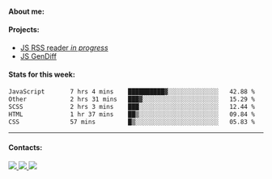 #### About me:

#### Projects:
- [JS RSS reader *in progress*](https://github.com/GKoil/frontend-project-lvl3)
- [JS GenDiff](https://github.com/GKoil/GenDiff)

#### Stats for this week:
<!--START_SECTION:waka-->

```txt
JavaScript       7 hrs 4 mins    ██████████▓░░░░░░░░░░░░░░   42.88 %
Other            2 hrs 31 mins   ███▓░░░░░░░░░░░░░░░░░░░░░   15.29 %
SCSS             2 hrs 3 mins    ███░░░░░░░░░░░░░░░░░░░░░░   12.44 %
HTML             1 hr 37 mins    ██▒░░░░░░░░░░░░░░░░░░░░░░   09.84 %
CSS              57 mins         █▒░░░░░░░░░░░░░░░░░░░░░░░   05.83 %
```

<!--END_SECTION:waka-->
---
#### Contacts:

<a target='_blank' title='LinkedIn' href="https://www.linkedin.com/in/gkoil/">
  <img src="https://img.shields.io/badge/LinkedIn-0077B5?style=for-the-badge&logo=linkedin&logoColor=white" />
</a>
<a target='_blank' title='Telegram' href="https://t.me/gkoil">
  <img src="https://img.shields.io/badge/Telegram-2CA5E0?style=for-the-badge&logo=telegram&logoColor=white" />
</a>
<a target='_blank' title='Gmail' href="mailto: gk.grigorev@gmail.com">
  <img src="https://img.shields.io/badge/Gmail-D14836?style=for-the-badge&logo=gmail&logoColor=white" />
</a>

